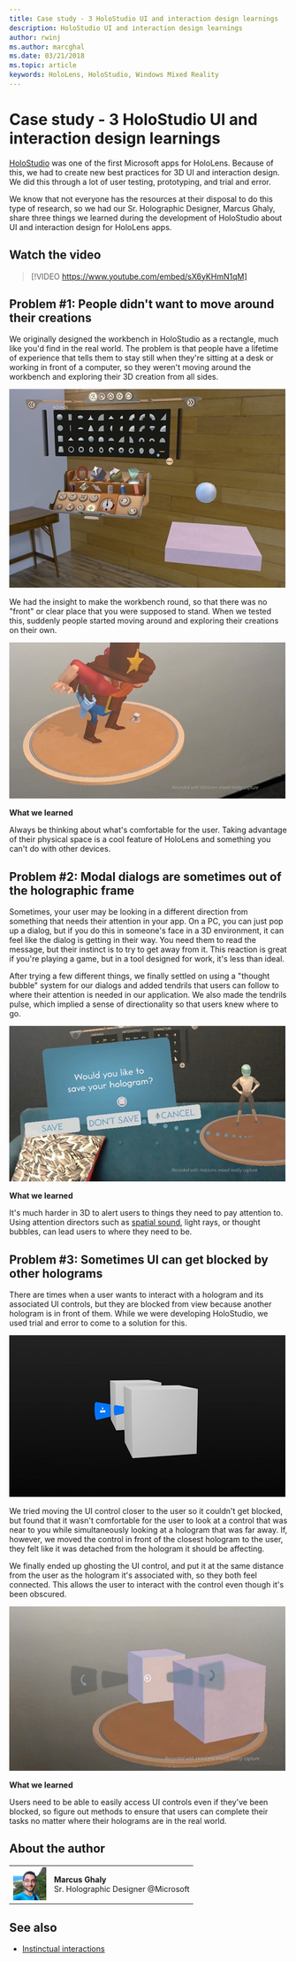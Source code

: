 ```yaml
---
title: Case study - 3 HoloStudio UI and interaction design learnings
description: HoloStudio UI and interaction design learnings
author: rwinj
ms.author: marcghal
ms.date: 03/21/2018
ms.topic: article
keywords: HoloLens, HoloStudio, Windows Mixed Reality
---
```


# Case study - 3 HoloStudio UI and interaction design learnings

[HoloStudio](https://www.youtube.com/watch?v=BRIJG0x_We8) was one of the first Microsoft apps for HoloLens. Because of this, we had to create new best practices for 3D UI and interaction design. We did this through a lot of user testing, prototyping, and trial and error.

We know that not everyone has the resources at their disposal to do this type of research, so we had our Sr. Holographic Designer, Marcus Ghaly, share three things we learned during the development of HoloStudio about UI and interaction design for HoloLens apps.

## Watch the video

>[!VIDEO https://www.youtube.com/embed/sX6yKHmN1qM]

## Problem #1: People didn't want to move around their creations

We originally designed the workbench in HoloStudio as a rectangle, much like you'd find in the real world. The problem is that people have a lifetime of experience that tells them to stay still when they're sitting at a desk or working in front of a computer, so they weren't moving around the workbench and exploring their 3D creation from all sides.

![The rectangular design of the workbench in HoloStudio dissuaded users from moving around and seeing their creations from all sides.](images/rectangular-workbench-500px.jpg)

We had the insight to make the workbench round, so that there was no "front" or clear place that you were supposed to stand. When we tested this, suddenly people started moving around and exploring their creations on their own.

![The circular workbench design encouraged users to walk all the way around their creations.](images/circular-workbench-500px.jpg)

**What we learned**

Always be thinking about what's comfortable for the user. Taking advantage of their physical space is a cool feature of HoloLens and something you can't do with other devices.

## Problem #2: Modal dialogs are sometimes out of the holographic frame

Sometimes, your user may be looking in a different direction from something that needs their attention in your app. On a PC, you can just pop up a dialog, but if you do this in someone's face in a 3D environment, it can feel like the dialog is getting in their way. You need them to read the message, but their instinct is to try to get away from it. This reaction is great if you're playing a game, but in a tool designed for work, it's less than ideal.

After trying a few different things, we finally settled on using a "thought bubble" system for our dialogs and added tendrils that users can follow to where their attention is needed in our application. We also made the tendrils pulse, which implied a sense of directionality so that users knew where to go.

![The "Thought Bubble" system included pulsing tendrils which provided a sense of direction, leading users to where their attention was needed in the app.](images/thought-bubble-500px.jpg)

**What we learned**

It's much harder in 3D to alert users to things they need to pay attention to. Using attention directors such as [spatial sound](../design/spatial-sound.md), light rays, or thought bubbles, can lead users to where they need to be.

## Problem #3: Sometimes UI can get blocked by other holograms

There are times when a user wants to interact with a hologram and its associated UI controls, but they are blocked from view because another hologram is in front of them. While we were developing HoloStudio, we used trial and error to come to a solution for this.

![A UI control associated with a hologram can become blocked if there is another hologram between it and the user wearing HoloLens.](images/ui-blocked-500px.jpg)

We tried moving the UI control closer to the user so it couldn't get blocked, but found that it wasn't comfortable for the user to look at a control that was near to you while simultaneously looking at a hologram that was far away. If, however, we moved the control in front of the closest hologram to the user, they felt like it was detached from the hologram it should be affecting.

We finally ended up ghosting the UI control, and put it at the same distance from the user as the hologram it's associated with, so they both feel connected. This allows the user to interact with the control even though it's been obscured.

![The solution: we ghosted the UI control, which both allowed interaction with the control and made it feel connected to the hologram it was affecting.](images/ghosting-ui-500px.jpg)

**What we learned**

Users need to be able to easily access UI controls even if they've been blocked, so figure out methods to ensure that users can complete their tasks no matter where their holograms are in the real world.

## About the author

<table style="border-collapse:collapse">
<tr>
<td style="border-style: none" width="60"><img alt="Picture of Marcus Ghaly" width="60" height="60" src="images/marcus-ghaly-200px.jpg"></td>
<td style="border-style: none"><b>Marcus Ghaly</b><br>Sr. Holographic Designer @Microsoft</td>
</tr>
</table>

## See also
* [Instinctual interactions](../design/interaction-fundamentals.md)

